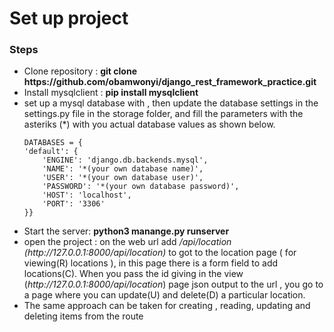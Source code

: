 <h1>Set up project </h1>

<h3>Steps</h3>
<ul>
<li>
    Clone repository : <b>git clone https://github.com/obamwonyi/django_rest_framework_practice.git</b>
</li>
<li>
    Install mysqlclient : <b>pip install mysqlclient</b>
</li>
<li>
    set up a mysql database with , then update the database settings in the settings.py file in the storage folder, 
    and fill the parameters with the asteriks (*) with you actual database values as shown below.

    DATABASES = {
    'default': {
        'ENGINE': 'django.db.backends.mysql',
        'NAME': '*(your own database name)',
        'USER': '*(your own database user)',
        'PASSWORD': '*(your own database password)',
        'HOST': 'localhost',
        'PORT': '3306'
    }}
</li>

<li>
    Start the server: <b>python3 manange.py runserver</b>
</li>

<li>
    open the project : 
    on the web url add <i>/api/location (http://127.0.0.1:8000/api/location)</i> to got to the location page ( for viewing(R) locations ), in this page there is a form field to add locations(C). When you pass the id giving in the view (<i>http://127.0.0.1:8000/api/location</i>) page json output to the url , you go to a page where you can update(U) and delete(D) a particular location.
</li>
<li>
        The same approach can be taken for creating , reading, updating and deleting items from the route <i/http://127.0.0.1:8000/api/item</i>
</li>

</ul>